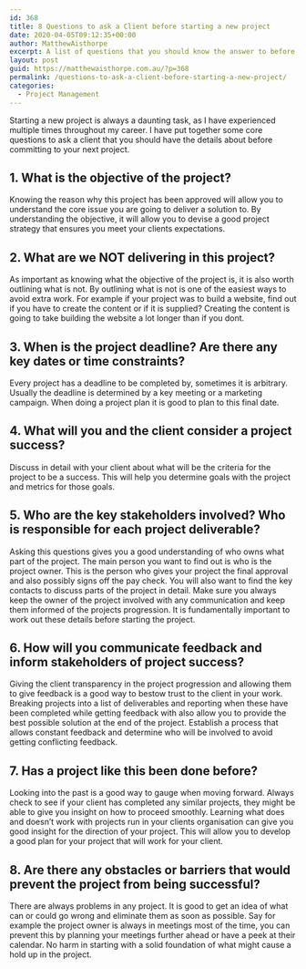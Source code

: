 ```yaml
---
id: 368
title: 8 Questions to ask a Client before starting a new project
date: 2020-04-05T09:12:35+00:00
author: MatthewAisthorpe
excerpt: A list of questions that you should know the answer to before starting a new project.
layout: post
guid: https://matthewaisthorpe.com.au/?p=368
permalink: /questions-to-ask-a-client-before-starting-a-new-project/
categories:
  - Project Management
---
```

Starting a new project is always a daunting task, as I have experienced multiple times throughout my career. I have put together some core questions to ask a client that you should have the details about before committing to your next project. 

## 1. What is the objective of the project?

Knowing the reason why this project has been approved will allow you to understand the core issue you are going to deliver a solution to. By understanding the objective, it will allow you to devise a good project strategy that ensures you meet your clients expectations.

## 2. What are we NOT delivering in this project?

As important as knowing what the objective of the project is, it is also worth outlining what is not. By outlining what is not is one of the easiest ways to avoid extra work. For example if your project was to build a website, find out if you have to create the content or if it is supplied? Creating the content is going to take building the website a lot longer than if you dont.

## 3. When is the project deadline? Are there any key dates or time constraints?

Every project has a deadline to be completed by, sometimes it is arbitrary. Usually the deadline is determined by a key meeting or a marketing campaign. When doing a project plan it is good to plan to this final date.

## 4. What will you and the client consider a project success?

Discuss in detail with your client about what will be the criteria for the project to be a success. This will help you determine goals with the project and metrics for those goals. 

## 5. Who are the key stakeholders involved? Who is responsible for each project deliverable? 

Asking this questions gives you a good understanding of who owns what part of the project. The main person you want to find out is who is the project owner. This is the person who gives your project the final approval and also possibly signs off the pay check. You will also want to find the key contacts to discuss parts of the project in detail. Make sure you always keep the owner of the project involved with any communication and keep them informed of the projects progression. It is fundamentally important to work out these details before starting the project.

## 6. How will you communicate feedback and inform stakeholders of project success?

Giving the client transparency in the project progression and allowing them to give feedback is a good way to bestow trust to the client in your work. Breaking projects into a list of deliverables and reporting when these have been completed while getting feedback with also allow you to provide the best possible solution at the end of the project. Establish a process that allows constant feedback and determine who will be involved to avoid getting conflicting feedback.

## 7. Has a project like this been done before?

Looking into the past is a good way to gauge when moving forward. Always check to see if your client has completed any similar projects, they might be able to give you insight on how to proceed smoothly. Learning what does and doesn&#8217;t work with projects run in your clients organisation can give you good insight for the direction of your project. This will allow you to develop a good plan for your project that will work for your client.

## 8. Are there any obstacles or barriers that would prevent the project from being successful?

There are always problems in any project. It is good to get an idea of what can or could go wrong and eliminate them as soon as possible. Say for example the project owner is always in meetings most of the time, you can prevent this by planning your meetings further ahead or have a peek at their calendar. No harm in starting with a solid foundation of what might cause a hold up in the project.